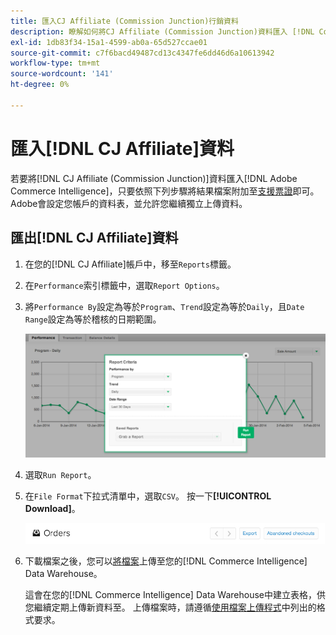 ```yaml
---
title: 匯入CJ Affiliate (Commission Junction)行銷資料
description: 瞭解如何將CJ Affiliate (Commission Junction)資料匯入 [!DNL Commerce Intelligence].L Commerce Intelligence。
exl-id: 1db83f34-15a1-4599-ab0a-65d527ccae01
source-git-commit: c7f6bacd49487cd13c4347fe6dd46d6a10613942
workflow-type: tm+mt
source-wordcount: '141'
ht-degree: 0%

---
```


# 匯入[!DNL CJ Affiliate]資料

若要將[!DNL CJ Affiliate (Commission Junction)]資料匯入[!DNL Adobe Commerce Intelligence]，只要依照下列步驟將結果檔案附加至[支援票證](https://experienceleague.adobe.com/docs/commerce-knowledge-base/kb/troubleshooting/miscellaneous/mbi-service-policies.html?lang=zh-Hant)即可。 Adobe會設定您帳戶的資料表，並允許您繼續獨立上傳資料。

## 匯出[!DNL CJ Affiliate]資料

1. 在您的[!DNL CJ Affiliate]帳戶中，移至`Reports`標籤。

1. 在`Performance`索引標籤中，選取`Report Options`。

1. 將`Performance By`設定為等於`Program`、`Trend`設定為等於`Daily`，且`Date Range`設定為等於稽核的日期範圍。

   ![export-cj-affiliate-data](../../../assets/export-cj-affiliate-data-1.png)<!--{:.zoom}-->

1. 選取`Run Report`。

1. 在`File Format`下拉式清單中，選取`CSV`。  按一下&#x200B;**[!UICONTROL Download]**。

   ![匯出cj附屬機構資料](../../../assets/export-an-individual-order-2.jpg)<!--{:.zoom}-->

1. 下載檔案之後，您可以[將檔案](../connecting-data/using-file-uploader.md)上傳至您的[!DNL Commerce Intelligence] Data Warehouse。

   這會在您的[!DNL Commerce Intelligence] Data Warehouse中建立表格，供您繼續定期上傳新資料至。 上傳檔案時，請遵循[使用檔案上傳程式](../connecting-data/using-file-uploader.md)中列出的格式要求。
